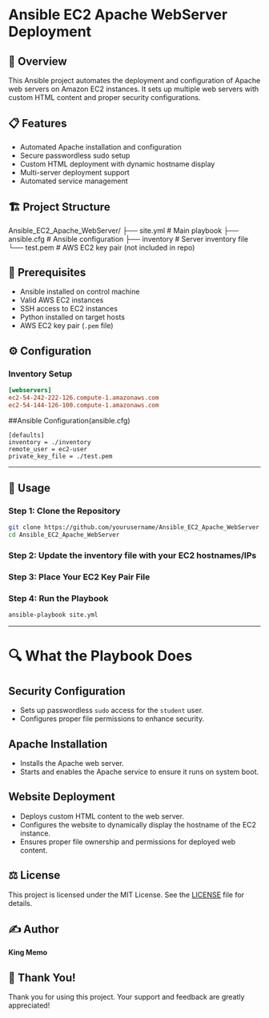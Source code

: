 # Ansible EC2 Apache WebServer Deployment

## 🚀 Overview
This Ansible project automates the deployment and configuration of Apache web servers on Amazon EC2 instances. It sets up multiple web servers with custom HTML content and proper security configurations.

## 📋 Features
- Automated Apache installation and configuration
- Secure passwordless sudo setup
- Custom HTML deployment with dynamic hostname display
- Multi-server deployment support
- Automated service management

## 🏗️ Project Structure
Ansible_EC2_Apache_WebServer/
├── site.yml # Main playbook
├── ansible.cfg # Ansible configuration
├── inventory # Server inventory file
└── test.pem # AWS EC2 key pair (not included in repo)

## 🔧 Prerequisites
- Ansible installed on control machine
- Valid AWS EC2 instances
- SSH access to EC2 instances
- Python installed on target hosts
- AWS EC2 key pair (`.pem` file)

## ⚙️ Configuration
### Inventory Setup
```ini
[webservers]
ec2-54-242-222-126.compute-1.amazonaws.com
ec2-54-144-126-100.compute-1.amazonaws.com
```

##Ansible Configuration(ansible.cfg)
```
[defaults]
inventory = ./inventory
remote_user = ec2-user
private_key_file = ./test.pem
```

---

## 📘 Usage

### Step 1: Clone the Repository
```bash
git clone https://github.com/yourusername/Ansible_EC2_Apache_WebServer.git
cd Ansible_EC2_Apache_WebServer
```
### Step 2: Update the inventory file with your EC2 hostnames/IPs
### Step 3: Place Your EC2 Key Pair File
### Step 4: Run the Playbook
```bash
ansible-playbook site.yml
```

---

# 🔍 What the Playbook Does

## Security Configuration
- Sets up passwordless `sudo` access for the `student` user.
- Configures proper file permissions to enhance security.

## Apache Installation
- Installs the Apache web server.
- Starts and enables the Apache service to ensure it runs on system boot.

## Website Deployment
- Deploys custom HTML content to the web server.
- Configures the website to dynamically display the hostname of the EC2 instance.
- Ensures proper file ownership and permissions for deployed web content.

## ⚖️ License
This project is licensed under the MIT License. See the [LICENSE](LICENSE) file for details.

## ✍️ Author
**King Memo**

## 🙏 Thank You!
Thank you for using this project. Your support and feedback are greatly appreciated!





